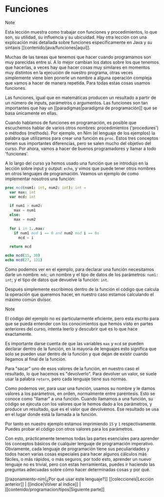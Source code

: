 # Funciones
> [!NOTE]
> Esta lección muestra como trabajar con funciones y procedimientos, lo que son, su utilidad, su influencia y su ubicuidad. Hay otra lección con una explicación más detallada sobre funciones específicamente en Java y su sintaxis [[contenido/java/funciones|aquí]].

Muchas de las tareas que tenemos que hacer cuando programamos son muy parecidas entre sí. A lo mejor cambian los datos sobre los que tenemos que hacerlas, a veces hay que hacer cosas muy similares en momentos muy distintos en la ejecución de nuestro programa, otras veces simplemente viene bien ponerle un nombre a alguna operación compleja que vamos a hacer de manera repetida. Para todas estas cosas usamos funciones.

Las funciones, igual que en matemáticas producen un resultado a partir de un número de inputs, parámetros o argumentos. Las funciones son tan importantes que hay un [[paradigmas|paradigma de programación]] que se basa únicamente en ellas.

Cuando hablamos de funciones en programación, es posible que escuchemos hablar de varios otros nombres: procedimientos ('procedures') o métodos (methods). Por ejemplo, en Nim (el lenguaje de los ejemplos) la palabra que utilizamos para crear una función es `proc`. Estos tres conceptos tienen sus importantes diferencias, pero se salen mucho del objetivo del curso. Por ahora, vamos a hacer de buenos programadores y llamar a todo 'funciones'.

A lo largo del curso ya hemos usado una función que se introdujo en la lección sobre input y output: `echo`, y vimos que puede tener otros nombres en otros lenguajes de programación. Veamos un ejemplo de como implementar nosotros una función:

```nim
proc mcd(num1: int, num2: int): int =
  var max: int
  var mcd: int
  
  if num1 > num2:
    max = num1
  else:
    max = num2
  
  for i in 1..max:
    if num1 mod i == 0 and num2 mod i == 0:
      mcd = i
  
  return mcd

echo mcd(15, 30)
echo mcd(27, 121)
```

Como podemos ver en el ejemplo, para declarar una función necesitamos darle un nombre: `mdc`; un nombre y el tipo de datos de los parámetros: `num1: int`; y el tipo de datos que devuelve la función: `int`.

Después simplemente escribimos dentro de la función el código que calcula la operación que queremos hacer, en nuestro caso estamos calculando el máximo común divisor.

> [!NOTE]
> El código del ejemplo no es particularmente eficiente, pero esta escrito para que se pueda entender con los conocimientos que hemos visto en partes anteriores del curso, intenta leerlo y descubrir qué es lo que hace exactamente.

Es importante darse cuenta de que las variables `max` y `mcd` se pueden declarar dentro de la función, en la mayoría de lenguajes esto significa que solo se pueden usar dentro de la función y que dejan de existir cuando llegamos al final de la función.

Para "sacar" uno de esos valores de la función, en nuestro caso el resultado, lo que hacemos es "devolverlo". Para devolver un valor, se suele usar la palabra `return`, pero cada lenguaje tiene sus normas. 

Como podemos ver, para usar una función, usamos su nombre y le damos valores a los parámetros, en orden, normalmente entre paréntesis. Esto se conoce como "llamar" a una función. Cuando llamamos a una función, su código se ejecuta con los valores que le hemos dado a los parámetros, y produce un resultado, que es el valor que devolvemos. Ese resultado se usa en el lugar donde está la llamada a la función.

Por tanto en nuestro ejemplo estamos imprimiendo `15` y `1` respectivamente. Puedes probar el código con otros valores para los parámetros.

Con esto, prácticamente tenemos todas las partes esenciales para aprender los conceptos básicos de cualquier lenguaje de programación imperativo. Obviamente, cada lenguaje de programación tiene sus peculiaridades y todos hacen varias cosas especiales para hacer algunos cálculos más fáciles, o más rápidos, o más seguros, por todo esto, aprender un nuevo lenguaje no es trivial, pero con estas herramientas, puedes ir haciendo las preguntas adecuadas sobre cómo hacer determinadas cosas y por qué.

[[razonamiento-nim|¿Por qué usar este lenguaje?]] 
[[colecciones|Lección anterior]] | [[indice|Volver al índice]] | [[contenido/programacion/tipos|Siguiente parte]]